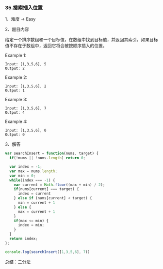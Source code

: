 ### 35.搜索插入位置

1、难度 -> Easy

2、题目内容

给定一个排序数组和一个目标值，在数组中找到目标值，并返回其索引。如果目标值不存在于数组中，返回它将会被按顺序插入的位置。

Example 1:

```
Input: [1,3,5,6], 5
Output: 2
```

Example 2:

```
Input: [1,3,5,6], 2
Output: 1
```

Example 3:

```
Input: [1,3,5,6], 7
Output: 4
```

Example 4:

```
Input: [1,3,5,6], 0
Output: 0
```

3、解答
```javaScript
var searchInsert = function(nums, target) {
  if(!nums || !nums.length) return 0;

  var index = -1;
  var max = nums.length;
  var min = 0;
  while(index === -1) {
    var current = Math.floor((max + min) / 2);
    if(nums[current] === target) {
      index = current
    } else if (nums[current] < target) {
      min = current + 1
    } else {
      max = current + 1
    }
    if(max <= min) {
      index = min;
    }
  }
  return index;
};

console.log(searchInsert([1,3,5,6], 7))
```

总结：二分法